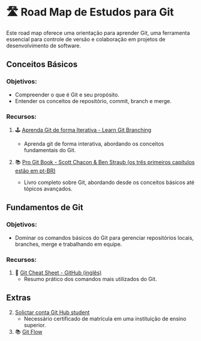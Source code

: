 # 🛣️ Road Map de Estudos para Git

Este road map oferece uma orientação para aprender Git, uma ferramenta essencial para controle de versão e colaboração em projetos de desenvolvimento de software.

## Conceitos Básicos

### Objetivos:
- Compreender o que é Git e seu propósito.
- Entender os conceitos de repositório, commit, branch e merge.

### Recursos:
1. 🕹️ [Aprenda Git de forma Iterativa - Learn Git Branching](https://learngitbranching.js.org/?locale=pt_BR)
   - Aprenda git de forma interativa, abordando os conceitos fundamentais do Git.

2. 📚 [Pro Git Book - Scott Chacon & Ben Straub (os três primeiros capítulos estão em pt-BR)](https://git-scm.com/book/pt-br/v2)
   - Livro completo sobre Git, abordando desde os conceitos básicos até tópicos avançados.
 
## Fundamentos de Git

### Objetivos:
- Dominar os comandos básicos do Git para gerenciar repositórios locais, branches, merge e trabalhando em equipe.

### Recursos:
1. 📃 [Git Cheat Sheet - GitHub (inglês)](https://training.github.com/downloads/pt_BR/github-git-cheat-sheet/)
   - Resumo prático dos comandos mais utilizados do Git.

## Extras
2. [Solictar conta Git Hub student](https://education.github.com/)
    - Necessário certificado de matrícula em uma instituição de ensino superior.
1. 📚 [Git Flow](https://danielkummer.github.io/git-flow-cheatsheet/index.pt_BR.html)